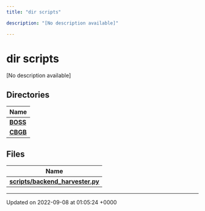 ```yaml
---
title: "dir scripts"

description: "[No description available]"

---
```


# dir scripts

[No description available]

## Directories

| Name           |
| -------------- |
| **[BOSS](/documentation/code/files/dir_a055ade02c56836e12b4f6105a480c7c/)**  |
| **[CBGB](/documentation/code/files/dir_f122213e80210640002f534ffbcde7b3/)**  |

## Files

| Name           |
| -------------- |
| **[scripts/backend_harvester.py](/documentation/code/files/backend__harvester_8py/)**  |






-------------------------------

Updated on 2022-09-08 at 01:05:24 +0000
